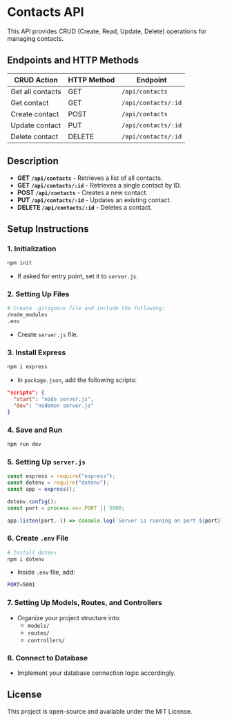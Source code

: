 # Contacts API

This API provides CRUD (Create, Read, Update, Delete) operations for managing contacts.

## Endpoints and HTTP Methods

| CRUD Action      | HTTP Method | Endpoint            |
| ---------------- | ----------- | ------------------- |
| Get all contacts | GET         | `/api/contacts`     |
| Get contact      | GET         | `/api/contacts/:id` |
| Create contact   | POST        | `/api/contacts`     |
| Update contact   | PUT         | `/api/contacts/:id` |
| Delete contact   | DELETE      | `/api/contacts/:id` |

## Description

- **GET `/api/contacts`** - Retrieves a list of all contacts.
- **GET `/api/contacts/:id`** - Retrieves a single contact by ID.
- **POST `/api/contacts`** - Creates a new contact.
- **PUT `/api/contacts/:id`** - Updates an existing contact.
- **DELETE `/api/contacts/:id`** - Deletes a contact.

## Setup Instructions

### 1. Initialization

```sh
npm init
```

- If asked for entry point, set it to `server.js`.

### 2. Setting Up Files

```sh
# Create .gitignore file and include the following:
/node_modules
.env
```

- Create `server.js` file.

### 3. Install Express

```sh
npm i express
```

- In `package.json`, add the following scripts:

```json
"scripts": {
  "start": "node server.js",
  "dev": "nodemon server.js"
}
```

### 4. Save and Run

```sh
npm run dev
```

### 5. Setting Up `server.js`

```js
const express = require("express");
const dotenv = require("dotenv");
const app = express();

dotenv.config();
const port = process.env.PORT || 5000;

app.listen(port, () => console.log(`Server is running on port ${port}`));
```

### 6. Create `.env` File

```sh
# Install dotenv
npm i dotenv
```

- Inside `.env` file, add:

```sh
PORT=5001
```

### 7. Setting Up Models, Routes, and Controllers

- Organize your project structure into:
  - `models/`
  - `routes/`
  - `controllers/`

### 8. Connect to Database

- Implement your database connection logic accordingly.

## License

This project is open-source and available under the MIT License.
